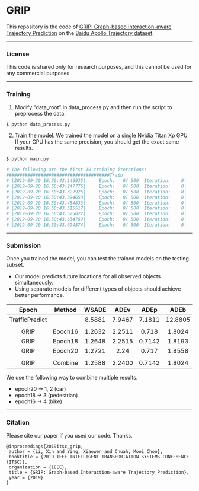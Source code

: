 # GRIP

This repository is the code of [GRIP: Graph-based Interaction-aware Trajectory Prediction](https://arxiv.org/abs/1907.07792) on the [Baidu Apollo Trajectory dataset](http://apolloscape.auto/trajectory.html#). 

___
### License
This code is shared only for research purposes, and this cannot be used for any commercial purposes. 

___
### Training 

1. Modify "data_root" in data_process.py and then run the script to preprocess the data. 
``` Bash
$ python data_process.py
```

2. Train the model. We trained the model on a single Nvidia Titan Xp GPU. If your GPU has the same precision, you should get the exact same results. 
``` Bash
$ python main.py

# The following are the first 10 training iterations:
#######################################Train
# |2019-09-20 16:50:43.146035|     Epoch:   0/ 500|	Iteration:    0|	Loss:2.69767785|lr: 0.001|
# |2019-09-20 16:50:43.247776|     Epoch:   0/ 500|	Iteration:    0|	Loss:1.39082634|lr: 0.001|
# |2019-09-20 16:50:43.327926|     Epoch:   0/ 500|	Iteration:    0|	Loss:1.42024708|lr: 0.001|
# |2019-09-20 16:50:43.394658|     Epoch:   0/ 500|	Iteration:    0|	Loss:1.32363927|lr: 0.001|
# |2019-09-20 16:50:43.454833|     Epoch:   0/ 500|	Iteration:    0|	Loss:1.15358388|lr: 0.001|
# |2019-09-20 16:50:43.515517|     Epoch:   0/ 500|	Iteration:    0|	Loss:1.15672326|lr: 0.001|
# |2019-09-20 16:50:43.575027|     Epoch:   0/ 500|	Iteration:    0|	Loss:0.93675584|lr: 0.001|
# |2019-09-20 16:50:43.634769|     Epoch:   0/ 500|	Iteration:    0|	Loss:0.90181452|lr: 0.001|
# |2019-09-20 16:50:43.694374|     Epoch:   0/ 500|	Iteration:    0|	Loss:0.75979233|lr: 0.001|
```
___

### Submission
Once you trained the model, you can test the trained models on the testing subset.

- Our model predicts future locations for all observed objects simultaneously. 
- Using separate models for different types of objects should achieve better performance. 

|Epoch|Method|WSADE|ADEv|ADEp|ADEb|WSFDE|FDEv|FDEp|FDEb|
|:---:|:---:|:---:|:---:|:---:|:---:|:---:|:---:|:---:|:---:|
|TrafficPredict| |8.5881|7.9467|7.1811|12.8805|24.2262|12.7757|11.121|22.7912|
||
|GRIP|Epoch16|1.2632|2.2511|0.718|1.8024|2.3713|4.0863|1.3838|3.4155|
|GRIP|Epoch18|1.2648|2.2515|0.7142|1.8193|2.3677|4.0863|1.3732|3.4274|
|GRIP|Epoch20|1.2721|2.24|0.717|1.8558|2.3921|4.0762|1.3791|3.5318|
||
|GRIP|Combine|1.2588|2.2400|0.7142|1.8024|2.3631|4.0762|1.3732|3.4155|

We use the following way to combine multiple results.

- epoch20 -> 1, 2 (car)
- epoch18 -> 3 (pedestrian)
- epoch16 -> 4 (bike)

___

### Citation
Please cite our paper if you used our code. Thanks.
``` 
@inproceedings{2019itsc_grip,
 author = {Li, Xin and Ying, Xiaowen and Chuah, Mooi Choo},
 booktitle = {2019 IEEE INTELLIGENT TRANSPORTATION SYSTEMS CONFERENCE (ITSC)},
 organization = {IEEE},
 title = {GRIP: Graph-based Interaction-aware Trajectory Prediction},
 year = {2019}
}
```